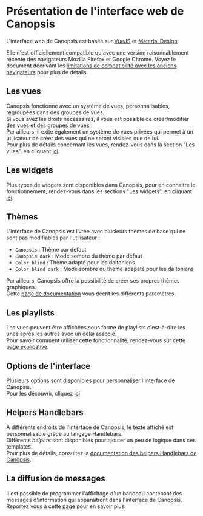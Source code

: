# Présentation de l'interface web de Canopsis

L'interface web de Canopsis est basée sur [VueJS](https://vuejs.org) et [Material Design](https://material.io).

Elle n'est officiellement compatible qu'avec une version raisonnablement récente des navigateurs Mozilla Firefox et Google Chrome. Voyez le document décrivant les [limitations de compatibilité avec les anciens navigateurs](../limitations/index.md) pour plus de détails.

## Les vues

Canopsis fonctionne avec un système de vues, personnalisables, regroupées dans des groupes de vues.  
Si vous avez les droits nécessaires, il vous est possible de créer/modifier des vues et des groupes de vues.  
Par ailleurs, il exite également un système de vues privées qui permet à un utilisateur de créer des vues qui ne seront visibles que de lui.  
Pour plus de détails concernant les vues, rendez-vous dans la section "Les vues", en cliquant [ici](./vues/index.md).

## Les widgets

Plus types de widgets sont disponibles dans Canopsis, pour en connaitre le fonctionnement, rendez-vous dans les sections "Les widgets", en cliquant [ici](./widgets/index.md).

## Thèmes

L'interface de Canopsis est livrée avec plusieurs thèmes de base qui ne sont pas modifiables par l'utilisateur : 

* `Canopsis` : Thème par defaut
* `Canopsis dark` : Mode sombre du thème par défaut
* `Color blind` : Thème adapté pour les daltoniens
* `Color blind dark` : Mode sombre du thème adapaté pour les daltoniens

Par ailleurs, Canopsis offre la possibilité de créer ses propres thèmes graphiques.  
Cette [page de documentation](./themes/index.md) vous décrit les différents paramètres.

## Les playlists

Les vues peuvent être affichées sous forme de playlists c'est-à-dire les unes après les autres avec un délai associé.  
Pour savoir comment utiliser cette fonctionnalité, rendez-vous sur cette [page explicative](../menu-administration/listes-de-lecture.md).

## Options de l'interface

Plusieurs options sont disponibles pour personnaliser l'interface de Canopsis.  
Pour les découvrir, cliquez [ici](../menu-administration/parametres.md)

## Helpers Handlebars

À différents endroits de l'interface de Canopsis, le texte affiché est personnalisable grâce au langage Handlebars.  
Différents *helpers* sont disponibles pour ajouter un peu de logique dans ces templates.  
Pour plus de détails, consultez la [documentation des helpers Handlebars de Canopsis](helpers/index.md).

## La diffusion de messages

Il est possible de programmer l'affichage d'un bandeau contenant des messages d'information qui apparaîtront dans l'interface de Canopsis.  
Reportez vous à cette [page](../menu-administration/diffusion-de-messages.md) pour en savoir plus.
